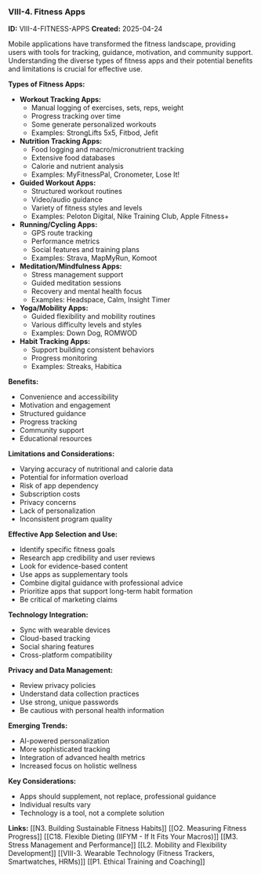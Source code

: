 ### VIII-4. Fitness Apps

**ID:** VIII-4-FITNESS-APPS **Created:** 2025-04-24

Mobile applications have transformed the fitness landscape, providing users with tools for tracking, guidance, motivation, and community support. Understanding the diverse types of fitness apps and their potential benefits and limitations is crucial for effective use.

**Types of Fitness Apps:**

- **Workout Tracking Apps:**
    - Manual logging of exercises, sets, reps, weight
    - Progress tracking over time
    - Some generate personalized workouts
    - Examples: StrongLifts 5x5, Fitbod, Jefit
- **Nutrition Tracking Apps:**
    - Food logging and macro/micronutrient tracking
    - Extensive food databases
    - Calorie and nutrient analysis
    - Examples: MyFitnessPal, Cronometer, Lose It!
- **Guided Workout Apps:**
    - Structured workout routines
    - Video/audio guidance
    - Variety of fitness styles and levels
    - Examples: Peloton Digital, Nike Training Club, Apple Fitness+
- **Running/Cycling Apps:**
    - GPS route tracking
    - Performance metrics
    - Social features and training plans
    - Examples: Strava, MapMyRun, Komoot
- **Meditation/Mindfulness Apps:**
    - Stress management support
    - Guided meditation sessions
    - Recovery and mental health focus
    - Examples: Headspace, Calm, Insight Timer
- **Yoga/Mobility Apps:**
    - Guided flexibility and mobility routines
    - Various difficulty levels and styles
    - Examples: Down Dog, ROMWOD
- **Habit Tracking Apps:**
    - Support building consistent behaviors
    - Progress monitoring
    - Examples: Streaks, Habitica

**Benefits:**

- Convenience and accessibility
- Motivation and engagement
- Structured guidance
- Progress tracking
- Community support
- Educational resources

**Limitations and Considerations:**

- Varying accuracy of nutritional and calorie data
- Potential for information overload
- Risk of app dependency
- Subscription costs
- Privacy concerns
- Lack of personalization
- Inconsistent program quality

**Effective App Selection and Use:**

- Identify specific fitness goals
- Research app credibility and user reviews
- Look for evidence-based content
- Use apps as supplementary tools
- Combine digital guidance with professional advice
- Prioritize apps that support long-term habit formation
- Be critical of marketing claims

**Technology Integration:**

- Sync with wearable devices
- Cloud-based tracking
- Social sharing features
- Cross-platform compatibility

**Privacy and Data Management:**

- Review privacy policies
- Understand data collection practices
- Use strong, unique passwords
- Be cautious with personal health information

**Emerging Trends:**

- AI-powered personalization
- More sophisticated tracking
- Integration of advanced health metrics
- Increased focus on holistic wellness

**Key Considerations:**

- Apps should supplement, not replace, professional guidance
- Individual results vary
- Technology is a tool, not a complete solution

**Links:** [[N3. Building Sustainable Fitness Habits]] [[O2. Measuring Fitness Progress]] [[C18. Flexible Dieting (IIFYM - If It Fits Your Macros)]] [[M3. Stress Management and Performance]] [[L2. Mobility and Flexibility Development]] [[VIII-3. Wearable Technology (Fitness Trackers, Smartwatches, HRMs)]] [[P1. Ethical Training and Coaching]]